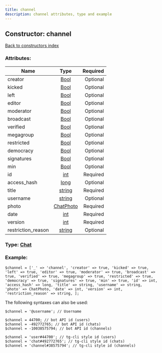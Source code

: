 ```yaml
---
title: channel
description: channel attributes, type and example
---
```

## Constructor: channel  
[Back to constructors index](index.md)



### Attributes:

| Name     |    Type       | Required |
|----------|:-------------:|---------:|
|creator|[Bool](../types/Bool.md) | Optional|
|kicked|[Bool](../types/Bool.md) | Optional|
|left|[Bool](../types/Bool.md) | Optional|
|editor|[Bool](../types/Bool.md) | Optional|
|moderator|[Bool](../types/Bool.md) | Optional|
|broadcast|[Bool](../types/Bool.md) | Optional|
|verified|[Bool](../types/Bool.md) | Optional|
|megagroup|[Bool](../types/Bool.md) | Optional|
|restricted|[Bool](../types/Bool.md) | Optional|
|democracy|[Bool](../types/Bool.md) | Optional|
|signatures|[Bool](../types/Bool.md) | Optional|
|min|[Bool](../types/Bool.md) | Optional|
|id|[int](../types/int.md) | Required|
|access\_hash|[long](../types/long.md) | Optional|
|title|[string](../types/string.md) | Required|
|username|[string](../types/string.md) | Optional|
|photo|[ChatPhoto](../types/ChatPhoto.md) | Required|
|date|[int](../types/int.md) | Required|
|version|[int](../types/int.md) | Required|
|restriction\_reason|[string](../types/string.md) | Optional|



### Type: [Chat](../types/Chat.md)


### Example:

```
$channel = ['_' => 'channel', 'creator' => true, 'kicked' => true, 'left' => true, 'editor' => true, 'moderator' => true, 'broadcast' => true, 'verified' => true, 'megagroup' => true, 'restricted' => true, 'democracy' => true, 'signatures' => true, 'min' => true, 'id' => int, 'access_hash' => long, 'title' => string, 'username' => string, 'photo' => ChatPhoto, 'date' => int, 'version' => int, 'restriction_reason' => string, ];
```  

The following syntaxes can also be used:

```
$channel = '@username'; // Username

$channel = 44700; // bot API id (users)
$channel = -492772765; // bot API id (chats)
$channel = -10038575794; // bot API id (channels)

$channel = 'user#44700'; // tg-cli style id (users)
$channel = 'chat#492772765'; // tg-cli style id (chats)
$channel = 'channel#38575794'; // tg-cli style id (channels)
```